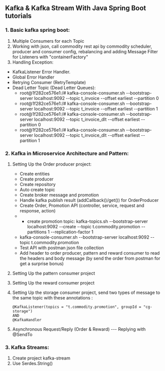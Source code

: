 ## Kafka & Kafka Stream With Java Spring Boot tutorials
### 1. Basic kafka spring boot:
1. Multiple Consumers for each Topic
2.  Working with json, call commodity rest api by commodity scheduler, producer and consumer config, rebalancing and adding Message Filter for Listeners with "containerFactory"
3. Handling Exception:
  * KafkaListener Error Handler.
  * Global Error Handler
  * Retrying Consumer (RetryTemplate)
  * Dead Letter Topic (Dead Letter Queues):
     - root@1f282ce576e1:/# kafka-console-consumer.sh --bootstrap-server localhost:9092 --topic t_invoice --offset earliest --partition 0
     - root@1f282ce576e1:/# kafka-console-consumer.sh --bootstrap-server localhost:9092 --topic t_invoice --offset earliest --partition 1
     - root@1f282ce576e1:/# kafka-console-consumer.sh --bootstrap-server localhost:9092 --topic t_invoice_dlt --offset earliest --partition 0
     - root@1f282ce576e1:/# kafka-console-consumer.sh --bootstrap-server localhost:9092 --topic t_invoice_dlt --offset earliest --partition 1
### 2. Kafka in Microservice Architecture and Pattern:
1. Setting Up the Order producer project:
    * Create entities
    * Create producer
    * Create repository
    * Auto create topic
    * Create broker message and promotion
    * Handle kafka publish result (addCallback()/get()) for OrderProducer
    * Create Order, Promotion API (controller, service, request and response, action)
    *  * create promotion topic:
         kafka-topics.sh --bootstrap-server localhost:9092 --create --topic t.commodity.promotion --partitions 1 --replication-factor 1
    * kafka-console-consumer.sh --bootstrap-server localhost:9092 --topic t.commodity.promotion
    * Test API with postman json file collection
    * Add header to order producer, pattern and reward consumer to read the headers and body message (by send the order from postman for get a surprise bonus)
   
2. Setting Up the pattern consumer project
3. Setting Up the reward consumer project
4. Setting Up the storage consumer project, send two types of message to the same topic with these annotations :
    ```
    @KafkaListener(topics = "t.commodity.promotion", groupId = "cg-storage")
    AND
    @KafkaHandler
    ```
5. Asynchronous Request/Reply (Order & Reward) --- Replying with @SendTo
### 3. Kafka Streams:
1. Create project kafka-stream
2. Use Serdes.String()
  

